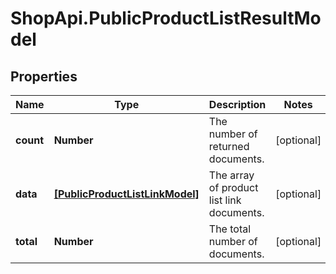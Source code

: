 # ShopApi.PublicProductListResultModel

## Properties
Name | Type | Description | Notes
------------ | ------------- | ------------- | -------------
**count** | **Number** | The number of returned documents. | [optional] 
**data** | [**[PublicProductListLinkModel]**](PublicProductListLinkModel.md) | The array of product list link documents. | [optional] 
**total** | **Number** | The total number of documents. | [optional] 


